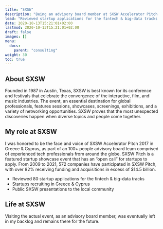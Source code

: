 ```yaml
---
title: "SXSW"
description: "Being an advisory board member at SXSW Accelerator Pitch."
lead: "Reviewed startup applications for the fintech & big-data tracks while being the face and voice of SXSW 2017 in Greece & Cyprus."
date: 2020-10-13T15:21:01+02:00
lastmod: 2020-10-13T15:21:01+02:00
draft: false
images: []
menu:
  docs:
    parent: "consulting"
weight: 30
toc: true
---
```


## About SXSW

Founded in 1987 in Austin, Texas, SXSW is best known for its conference and festivals that celebrate the convergence of the interactive, film, and music industries. The event, an essential destination for global professionals, features sessions, showcases, screenings, exhibitions, and a variety of networking opportunities. SXSW proves that the most unexpected discoveries happen when diverse topics and people come together.

## My role at SXSW

 I was honored to be the face and voice of SXSW Accelerator Pitch 2017 in Greece & Cyprus, as part of an 100+ people advisory board team comprised of experienced tech professionals from around the globe. SXSW Pitch is a featured startup showcase event that has an “open call” for startups to apply. From 2009 to 2021, 572 companies have participated in SXSW Pitch, with over 82% receiving funding and acquisitions in excess of $14.5 billion.

* Reviewed 80 startup applications for the fintech & big-data tracks
* Startups recruiting in Greece & Cyprus
* Public SXSW presentations to the local community

## Life at SXSW

Visiting the actual event, as an advisory board member, was eventually left in my backlog and remains there for the future.
